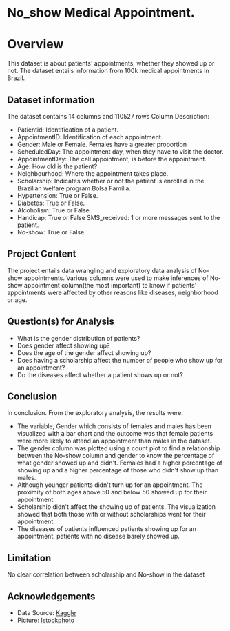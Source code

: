 # No_show Medical Appointment. 
# Overview

This dataset is about patients' appointments, whether they showed up or not. The dataset entails information from 100k medical appointments in Brazil. 

## Dataset information
The dataset contains 14 columns and 110527 rows
Column Description:
* Patientid: Identification of a patient. 
* AppointmentID: Identification of each appointment. 
* Gender: Male or Female. Females have a greater proportion
* ScheduledDay: The appointment day, when they have to visit the doctor.
* AppointmentDay: The call appointment, is before the appointment. 
* Age: How old is the patient? 
* Neighbourhood: Where the appointment takes place. 
* Scholarship: Indicates whether or not the patient is enrolled in the Brazilian welfare program Bolsa Família. 
* Hypertension: True or False. 
* Diabetes: True or False. 
* Alcoholism: True or False. 
* Handicap: True or False SMS_received: 1 or more messages sent to the patient. 
* No-show: True or False.

## Project Content
The project entails data wrangling and exploratory data analysis of No-show appointments. Various columns were used to make inferences of No-show appointment column(the most important) to know if patients' appointments were affected by other reasons like diseases, neighborhood or age.

## Question(s) for Analysis
* What is the gender distribution of patients?
* Does gender affect showing up? 
* Does the age of the gender affect showing up?
* Does having a scholarship affect the number of people who show up for an appointment? 
* Do the diseases affect whether a patient shows up or not?

## Conclusion
In conclusion. From the exploratory analysis, the results were: 
* The variable, Gender which consists of females and males has been visualized with a bar chart and the outcome was that female patients were more likely to attend an appointment than males in the dataset. 
* The gender column was plotted using a count plot to find a relationship between the No-show column and gender to know the percentage of what gender showed up and didn't. Females had a higher percentage of showing up and a higher percentage of those who didn't show up than males. 
* Although younger patients didn't turn up for an appointment. The proximity of both ages above 50 and below 50 showed up for their appointment. 
* Scholarship didn't affect the showing up of patients. The visualization showed that both those with or without scholarships went for their appointment. 
* The diseases of patients influenced patients showing up for an appointment. patients with no disease barely showed up.

## Limitation
No clear correlation between scholarship and No-show in the dataset



## Acknowledgements

 - Data Source: [Kaggle](https://www.kaggle.com/datasets/joniarroba/noshowappointments/code)
 - Picture: [Istockphoto](https://media.istockphoto.com/photos/doctor-or-physician-writing-diagnosis-and-giving-a-medical-to-male-picture-id1190794708?k=20&m=1190794708&s=612x612&w=0&h=5LPA6yeThxkKO_05LqYfAK-8HA8rG8gDrrjOzRW3Mhw=)
 
